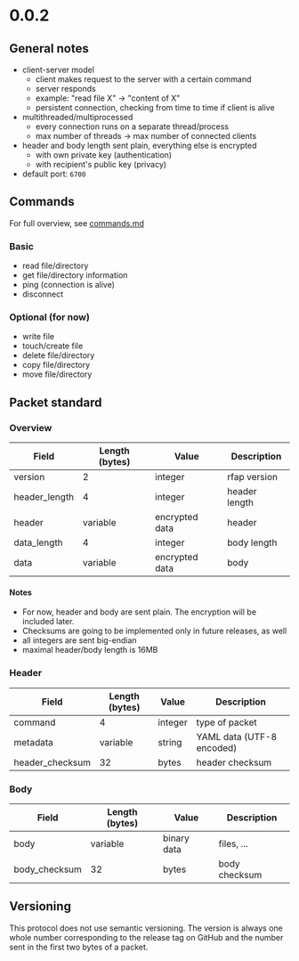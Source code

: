 
# 0.0.2

## General notes

 - client-server model
   - client makes request to the server with a certain command
   - server responds
   - example: "read file X" -> "content of X"
   - persistent connection, checking from time to time if client is alive
 - multithreaded/multiprocessed
   - every connection runs on a separate thread/process
   - max number of threads -> max number of connected clients
 - header and body length sent plain, everything else is encrypted
   - with own private key (authentication)
   - with recipient's public key (privacy)
 - default port: `6700`

## Commands

For full overview, see [commands.md](./commands.md)

### Basic

 - read file/directory
 - get file/directory information
 - ping (connection is alive)
 - disconnect

### Optional (for now)

 - write file
 - touch/create file
 - delete file/directory
 - copy file/directory
 - move file/directory

## Packet standard

### Overview

| Field         | Length (bytes) | Value          | Description   |
|---------------|----------------|----------------|---------------|
| version       | 2              | integer        | rfap version  |
| header_length | 4              | integer        | header length |
| header        | variable       | encrypted data | header        |
| data_length   | 4              | integer        | body length   |
| data          | variable       | encrypted data | body          |

#### Notes

 - For now, header and body are sent plain. The encryption will be included later.
 - Checksums are going to be implemented only in future releases, as well
 - all integers are sent big-endian
 - maximal header/body length is 16MB

### Header

| Field           | Length (bytes) | Value   | Description               |
|-----------------|----------------|---------|---------------------------|
| command         | 4              | integer | type of packet            |
| metadata        | variable       | string  | YAML data (UTF-8 encoded) |
| header_checksum | 32             | bytes   | header checksum           |

### Body

| Field         | Length (bytes) | Value       | Description   |
|---------------|----------------|-------------|---------------|
| body          | variable       | binary data | files, ...    |
| body_checksum | 32             | bytes       | body checksum |

## Versioning

This protocol does not use semantic versioning. The version is always one whole
number corresponding to the release tag on GitHub and the number sent in the
first two bytes of a packet.

